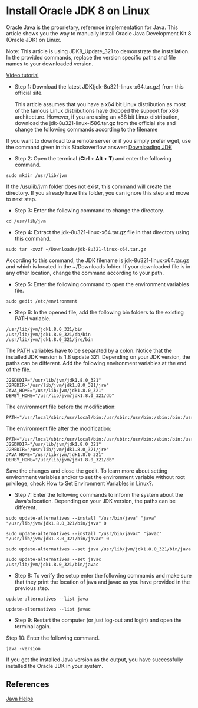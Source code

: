 # Install Oracle JDK 8 on Linux

Oracle Java is the proprietary, reference implementation for Java. This article shows you the way to manually install Oracle Java Development Kit 8 (Oracle JDK) on Linux. 

Note: This article is using JDK8_Update_321 to demonstrate the installation. In the provided commands, replace the version specific paths and file names to your downloaded version.

[Video tutorial](https://www.youtube.com/watch?v=f-oBpWOZFQE)

- Step 1:
Download the latest JDK(jdk-8u321-linux-x64.tar.gz) from this official site. 

    This article assumes that you have a x64 bit Linux distribution as most of the famous Linux distributions have dropped the support for x86 architecture. However, if you are using an x86 bit Linux distribution, download the jdk-8u321-linux-i586.tar.gz from the official site and change the following commands according to the filename 


If you want to download to a remote server or if you simply prefer wget, use the command given in this Stackoverflow answer: [Downloading JDK](http://stackoverflow.com/a/10959815/4382663)

- Step 2:
Open the terminal (**Ctrl + Alt + T**) and enter the following command. 

```
sudo mkdir /usr/lib/jvm
```

If the /usr/lib/jvm folder does not exist, this command will create the directory. If you already have this folder, you can ignore this step and move to next step.

- Step 3:
Enter the following command to change the directory.
```
cd /usr/lib/jvm
```

- Step 4:
Extract the jdk-8u321-linux-x64.tar.gz file in that directory using this command.
```
sudo tar -xvzf ~/Downloads/jdk-8u321-linux-x64.tar.gz
```

According to this command, the JDK filename is jdk-8u321-linux-x64.tar.gz and which is located in the ~/Downloads folder. If your downloaded file is in any other location, change the command according to your path.

- Step 5:
Enter the following command to open the environment variables file.
```
sudo gedit /etc/environment
```

- Step 6:
In the opened file, add the following bin folders to the existing PATH variable.
```
/usr/lib/jvm/jdk1.8.0_321/bin
/usr/lib/jvm/jdk1.8.0_321/db/bin
/usr/lib/jvm/jdk1.8.0_321/jre/bin
```
The PATH variables have to be separated by a colon.
Notice that the installed JDK version is 1.8 update 321. Depending on your JDK version, the paths can be different.
Add the following environment variables at the end of the file.
```
J2SDKDIR="/usr/lib/jvm/jdk1.8.0_321"
J2REDIR="/usr/lib/jvm/jdk1.8.0_321/jre"
JAVA_HOME="/usr/lib/jvm/jdk1.8.0_321"
DERBY_HOME="/usr/lib/jvm/jdk1.8.0_321/db"
```


The environment file before the modification:
```
PATH="/usr/local/sbin:/usr/local/bin:/usr/sbin:/usr/bin:/sbin:/bin:/usr/games:/usr/local/games"
```

The environment file after the modification:
```
PATH="/usr/local/sbin:/usr/local/bin:/usr/sbin:/usr/bin:/sbin:/bin:/usr/games:/usr/local/games:/usr/lib/jvm/jdk1.8.0_321/bin:/usr/lib/jvm/jdk1.8.0_321/db/bin:/usr/lib/jvm/jdk1.8.0_321/jre/bin"
J2SDKDIR="/usr/lib/jvm/jdk1.8.0_321"
J2REDIR="/usr/lib/jvm/jdk1.8.0_321/jre"
JAVA_HOME="/usr/lib/jvm/jdk1.8.0_321"
DERBY_HOME="/usr/lib/jvm/jdk1.8.0_321/db"
```


Save the changes and close the gedit. To learn more about setting environment variables and/or to set the environment variable without root privilege, check How to Set Environment Variables in Linux?.

- Step 7:
Enter the following commands to inform the system about the Java's location. Depending on your JDK version, the paths can be different.

```
sudo update-alternatives --install "/usr/bin/java" "java" "/usr/lib/jvm/jdk1.8.0_321/bin/java" 0
```
```
sudo update-alternatives --install "/usr/bin/javac" "javac" "/usr/lib/jvm/jdk1.8.0_321/bin/javac" 0
```
```
sudo update-alternatives --set java /usr/lib/jvm/jdk1.8.0_321/bin/java
```
```
sudo update-alternatives --set javac /usr/lib/jvm/jdk1.8.0_321/bin/javac
```

- Step 8:
To verify the setup enter the following commands and make sure that they print the location of java and javac as you have provided in the previous step.
```
update-alternatives --list java
```
```
update-alternatives --list javac
```

- Step 9:
Restart the computer (or just log-out and login) and open the terminal again.

Step 10:
Enter the following command.
```
java -version
```

If you get the installed Java version as the output, you have successfully installed the Oracle JDK in your system.

## References
[Java Helps](https://www.javahelps.com/2015/03/install-oracle-jdk-in-ubuntu.html)
